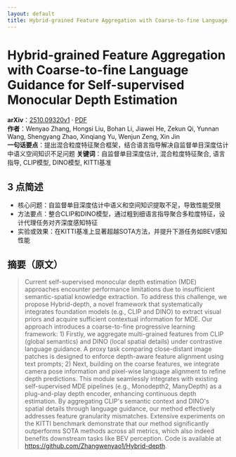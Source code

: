 ```yaml
---
layout: default
title: Hybrid-grained Feature Aggregation with Coarse-to-fine Language Guidance for Self-supervised Monocular Depth Estimation
---
```


# Hybrid-grained Feature Aggregation with Coarse-to-fine Language Guidance for Self-supervised Monocular Depth Estimation
**arXiv**：[2510.09320v1](https://arxiv.org/abs/2510.09320) · [PDF](https://arxiv.org/pdf/2510.09320.pdf)  
**作者**：Wenyao Zhang, Hongsi Liu, Bohan Li, Jiawei He, Zekun Qi, Yunnan Wang, Shengyang Zhao, Xinqiang Yu, Wenjun Zeng, Xin Jin  
**一句话要点**：提出混合粒度特征聚合框架，结合语言指导解决自监督单目深度估计中语义空间知识不足问题
**关键词**：自监督单目深度估计, 混合粒度特征聚合, 语言指导, CLIP模型, DINO模型, KITTI基准

## 3 点简述
- 核心问题：自监督单目深度估计中语义和空间知识提取不足，导致性能受限
- 方法要点：整合CLIP和DINO模型，通过粗到细语言指导聚合多粒度特征，设计代理任务对齐深度感知特征
- 实验或效果：在KITTI基准上显著超越SOTA方法，并提升下游任务如BEV感知性能

## 摘要（原文）

> Current self-supervised monocular depth estimation (MDE) approaches encounter
> performance limitations due to insufficient semantic-spatial knowledge
> extraction. To address this challenge, we propose Hybrid-depth, a novel
> framework that systematically integrates foundation models (e.g., CLIP and
> DINO) to extract visual priors and acquire sufficient contextual information
> for MDE. Our approach introduces a coarse-to-fine progressive learning
> framework: 1) Firstly, we aggregate multi-grained features from CLIP (global
> semantics) and DINO (local spatial details) under contrastive language
> guidance. A proxy task comparing close-distant image patches is designed to
> enforce depth-aware feature alignment using text prompts; 2) Next, building on
> the coarse features, we integrate camera pose information and pixel-wise
> language alignment to refine depth predictions. This module seamlessly
> integrates with existing self-supervised MDE pipelines (e.g., Monodepth2,
> ManyDepth) as a plug-and-play depth encoder, enhancing continuous depth
> estimation. By aggregating CLIP's semantic context and DINO's spatial details
> through language guidance, our method effectively addresses feature granularity
> mismatches. Extensive experiments on the KITTI benchmark demonstrate that our
> method significantly outperforms SOTA methods across all metrics, which also
> indeed benefits downstream tasks like BEV perception. Code is available at
> https://github.com/Zhangwenyao1/Hybrid-depth.

